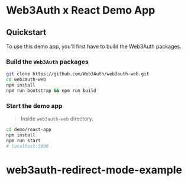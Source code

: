 # Web3Auth x React Demo App

## Quickstart

To use this demo app, you'll first have to build the Web3Auth packages.

### Build the `Web3Auth` packages

```bash
git clone https://github.com/Web3Auth/web3auth-web.git
cd web3auth-web
npm install
npm run bootstrap && npm run build
```

### Start the demo app

> Inside `web3auth-web` directory.

```bash
cd demo/react-app
npm install
npm run start
# localhost:3000
```
# web3auth-redirect-mode-example
